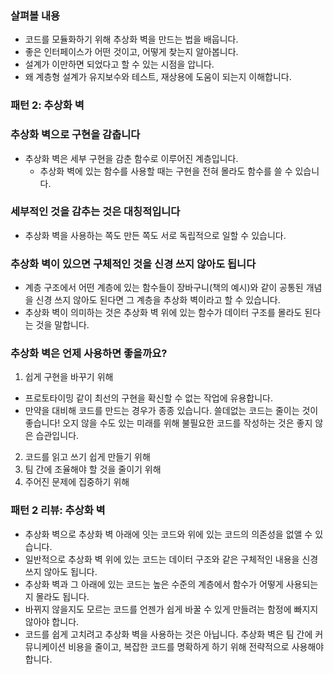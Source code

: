### 살펴볼 내용
- 코드를 모듈화하기 위해 추상화 벽을 만드는 법을 배웁니다.
- 좋은 인터페이스가 어떤 것이고, 어떻게 찾는지 알아봅니다.
- 설계가 이만하면 되었다고 할 수 있는 시점을 압니다.
- 왜 계층형 설계가 유지보수와 테스트, 재상용에 도움이 되는지 이해합니다.

### 패턴 2: 추상화 벽

### 추상화 벽으로 구현을 감춥니다
- 추상화 벽은 세부 구현을 감춘 함수로 이루어진 계층입니다.
  - 추상화 벽에 있는 함수를 사용할 때는 구현을 전혀 몰라도 함수를 쓸 수 있습니다.

### 세부적인 것을 감추는 것은 대칭적입니다
- 추상화 벽을 사용하는 쪽도 만든 쪽도 서로 독립적으로 일할 수 있습니다.

### 추상화 벽이 있으면 구체적인 것을 신경 쓰지 않아도 됩니다
- 계층 구조에서 어떤 계층에 있는 함수들이 장바구니(책의 예시)와 같이 공통된 개념을 신경 쓰지 않아도 된다면 그 계층을 추상화 벽이라고 할 수 있습니다.
- 추상화 벽이 의미하는 것은 추상화 벽 위에 있는 함수가 데이터 구조를 몰라도 된다는 것을 말합니다.

### 추상화 벽은 언제 사용하면 좋을까요?
1. 쉽게 구현을 바꾸기 위해
  - 프로토타이밍 같이 최선의 구현을 확신할 수 없는 작업에 유용합니다.
  - 만약을 대비해 코드를 만드는 경우가 종종 있습니다. 쓸데없는 코드는 줄이는 것이 좋습니다! 오지 않을 수도 있는 미래를 위해 불필요한 코드를 작성하는 것은 좋지 않은 습관입니다.
2. 코드를 읽고 쓰기 쉽게 만들기 위해
3. 팀 간에 조율해야 할 것을 줄이기 위해
4. 주어진 문제에 집중하기 위해

### 패턴 2 리뷰: 추상화 벽
- 추상화 벽으로 추상화 벽 아래에 잇는 코드와 위에 있는 코드의 의존성을 없앨 수 있습니다.
- 일반적으로 추상화 벽 위에 있는 코드는 데이터 구조와 같은 구체적인 내용을 신경 쓰지 않아도 됩니다.
- 추상화 벽과 그 아래에 있는 코드는 높은 수준의 계층에서 함수가 어떻게 사용되는지 몰라도 됩니다.
- 바뀌지 않을지도 모르는 코드를 언젠가 쉽게 바꿀 수 있게 만들려는 함정에 빠지지 않아야 합니다.
- 코드를 쉽게 고치려고 추상화 벽을 사용하는 것은 아닙니다. 추상화 벽은 팀 간에 커뮤니케이션 비용을 줄이고, 복잡한 코드를 명확하게 하기 위해 전략적으로 사용해야 합니다.
